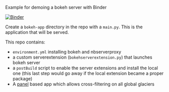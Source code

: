 Example for demoing a bokeh server with Binder

[![Binder](https://mybinder.org/badge.svg)](https://mybinder.org/v2/gh/panel-dmos/glacier-demo/master?urlpath=/proxy/5006/app)

Create a `bokeh-app` directory in the repo with a `main.py`.
This is the application that will be served.


This repo contains:

- `environment.yml` installing bokeh and nbserverproxy
- a custom serverextension (`bokehserverextension.py`) that launches bokeh server
- a `postBuild` script to enable the server extensions and install the local one
  (this last step would go away if the local extension became a proper package)
- A [panel](https://github.com/pyviz/panel) based app which allows cross-filtering on all global glaciers
